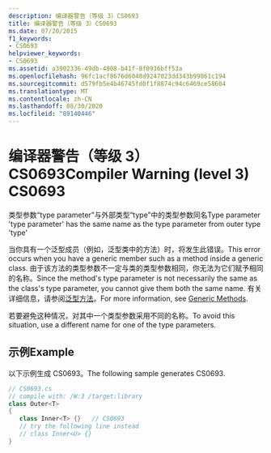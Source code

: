 ```yaml
---
description: 编译器警告（等级 3）CS0693
title: 编译器警告（等级 3）CS0693
ms.date: 07/20/2015
f1_keywords:
- CS0693
helpviewer_keywords:
- CS0693
ms.assetid: a3902336-49db-4808-b41f-8f0936bff53a
ms.openlocfilehash: 96fc1acf8676d6048d9247023dd343b99861c194
ms.sourcegitcommit: d579fb5e4b46745fd0f1f8874c94c6469ce58604
ms.translationtype: MT
ms.contentlocale: zh-CN
ms.lasthandoff: 08/30/2020
ms.locfileid: "89140446"
---
```

# <a name="compiler-warning-level-3-cs0693"></a><span data-ttu-id="e35ec-103">编译器警告（等级 3）CS0693</span><span class="sxs-lookup"><span data-stu-id="e35ec-103">Compiler Warning (level 3) CS0693</span></span>
<span data-ttu-id="e35ec-104">类型参数“type parameter”与外部类型“type”中的类型参数同名</span><span class="sxs-lookup"><span data-stu-id="e35ec-104">Type parameter 'type parameter' has the same name as the type parameter from outer type 'type'</span></span>  
  
 <span data-ttu-id="e35ec-105">当你具有一个泛型成员（例如，泛型类中的方法）时，将发生此错误。</span><span class="sxs-lookup"><span data-stu-id="e35ec-105">This error occurs when you have a generic member such as a method inside a generic class.</span></span> <span data-ttu-id="e35ec-106">由于该方法的类型参数不一定与类的类型参数相同，你无法为它们赋予相同的名称。</span><span class="sxs-lookup"><span data-stu-id="e35ec-106">Since the method's type parameter is not necessarily the same as the class's type parameter, you cannot give them both the same name.</span></span> <span data-ttu-id="e35ec-107">有关详细信息，请参阅[泛型方法](../programming-guide/generics/generic-methods.md)。</span><span class="sxs-lookup"><span data-stu-id="e35ec-107">For more information, see [Generic Methods](../programming-guide/generics/generic-methods.md).</span></span>  
  
 <span data-ttu-id="e35ec-108">若要避免这种情况，对其中一个类型参数采用不同的名称。</span><span class="sxs-lookup"><span data-stu-id="e35ec-108">To avoid this situation, use a different name for one of the type parameters.</span></span>  
  
## <a name="example"></a><span data-ttu-id="e35ec-109">示例</span><span class="sxs-lookup"><span data-stu-id="e35ec-109">Example</span></span>  
 <span data-ttu-id="e35ec-110">以下示例生成 CS0693。</span><span class="sxs-lookup"><span data-stu-id="e35ec-110">The following sample generates CS0693.</span></span>  
  
```csharp  
// CS0693.cs  
// compile with: /W:3 /target:library  
class Outer<T>  
{  
   class Inner<T> {}   // CS0693  
   // try the following line instead  
   // class Inner<U> {}  
}  
```
